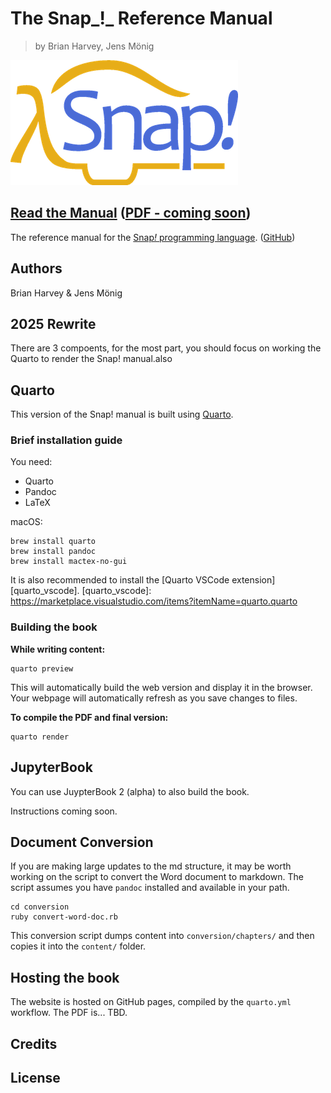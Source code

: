 # The Snap_!_ Reference Manual
> by Brian Harvey, Jens Mönig

![Snap! Logo](./images/snap-logo.png)

## [Read the Manual][webiste] ([PDF - coming soon][pdf])

[webiste]: https://snap-cloud.github.io/snap-manual/
[pdf]: https://snap-cloud.github.io/snap-manual/snap-manual.pdf

The reference manual for the [Snap<em>!</em> programming language][sbe]. ([GitHub][snap_gh])

[sbe]: https://snap.berkeley.edu
[snap_gh]: https://github.com/jmoenig/snap/

## Authors
Brian Harvey & Jens Mönig

## 2025 Rewrite

There are 3 compoents, for the most part, you should focus on working the Quarto to render the Snap! manual.also

## Quarto
This version of the Snap! manual is built using [Quarto][quarto].

[quarto]: https://quarto.org/docs/

### Brief installation guide

You need:
* Quarto
* Pandoc
* LaTeX

macOS:
```shell
brew install quarto
brew install pandoc
brew install mactex-no-gui
```

It is also recommended to install the [Quarto VSCode extension][quarto_vscode].
[quarto_vscode]: https://marketplace.visualstudio.com/items?itemName=quarto.quarto

### Building the book

**While writing content:**

```shell
quarto preview
```

This will automatically build the web version and display it in the browser.
Your webpage will automatically refresh as you save changes to files.

**To compile the PDF and final version:**

```shell
quarto render
```

## JupyterBook

You can use JuypterBook 2 (alpha) to also build the book.

Instructions coming soon.

## Document Conversion
If you are making large updates to the md structure, it may be worth working on the script to convert the Word document to markdown.
The script assumes you have `pandoc` installed and available in your path.

```
cd conversion
ruby convert-word-doc.rb
```

This conversion script dumps content into `conversion/chapters/` and then copies it into the `content/` folder.

## Hosting the book

The website is hosted on GitHub pages, compiled by the `quarto.yml` workflow.
The PDF is... TBD.

## Credits

## License
